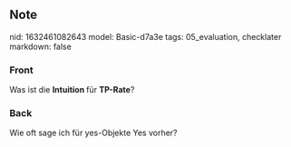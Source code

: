 ## Note
nid: 1632461082643
model: Basic-d7a3e
tags: 05_evaluation, checklater
markdown: false

### Front
Was ist die <b>Intuition </b>für <b>TP-Rate</b>?

### Back
Wie oft sage ich für yes-Objekte Yes vorher?
